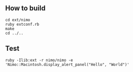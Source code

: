 ## How to build

```
cd ext/nimo
ruby extconf.rb
make
cd ../..
```

## Test
```
ruby -Ilib:ext -r nimo/nimo -e 'Nimo::Macintosh.display_alert_panel("Hello", "World")'
```
